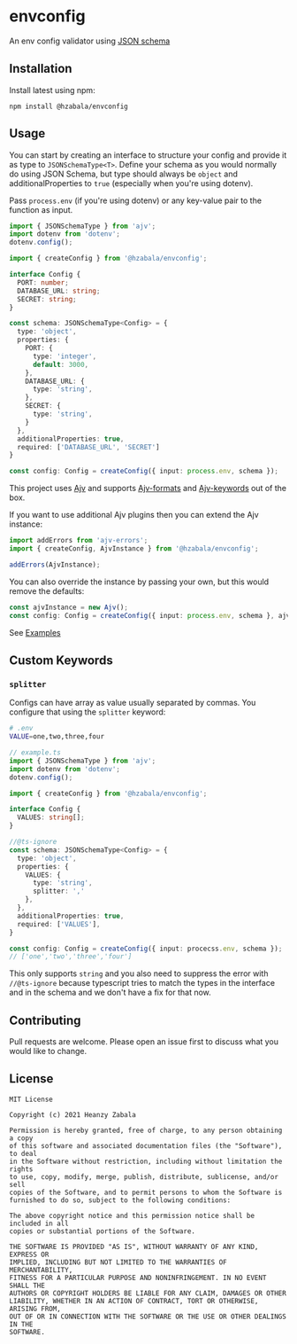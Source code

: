 # envconfig

An env config validator using [JSON schema](https://json-schema.org/)

## Installation

Install latest using npm:
```npm
npm install @hzabala/envconfig
```

## Usage

You can start by creating an interface to structure your config and provide it as type to `JSONSchemaType<T>`. 
Define your schema as you would normally do using JSON Schema, but type should always be `object` and additionalProperties to `true` (especially when you're using dotenv).

Pass `process.env` (if you're using dotenv) or any key-value pair to the function as input.

```typescript
import { JSONSchemaType } from 'ajv';
import dotenv from 'dotenv';
dotenv.config();

import { createConfig } from '@hzabala/envconfig';

interface Config {
  PORT: number;
  DATABASE_URL: string;
  SECRET: string;
}

const schema: JSONSchemaType<Config> = {
  type: 'object',
  properties: {
    PORT: {
      type: 'integer',
      default: 3000,
    },
    DATABASE_URL: {
      type: 'string',
    },
    SECRET: {
      type: 'string',
    }
  },
  additionalProperties: true,
  required: ['DATABASE_URL', 'SECRET']
}

const config: Config = createConfig({ input: process.env, schema });
```

This project uses [Ajv](https://github.com/ajv-validator/ajv)
and supports [Ajv-formats](https://github.com/ajv-validator/ajv-formats) and [Ajv-keywords](https://github.com/ajv-validator/ajv-keywords) out of the box.

If you want to use additional Ajv plugins then you can extend the Ajv instance:
```typescript
import addErrors from 'ajv-errors';
import { createConfig, AjvInstance } from '@hzabala/envconfig';

addErrors(AjvInstance);
```
You can also override the instance by passing your own, but this would remove the defaults:
```typescript
const ajvInstance = new Ajv();
const config: Config = createConfig({ input: process.env, schema }, ajvInstance});
```

See [Examples](https://github.com/heanzyzabala/envconfig/blob/master/src/example.ts)

## Custom Keywords
### `splitter`
Configs can have array as value usually separated by commas. You configure that using the `splitter` keyword:

```bash
# .env
VALUE=one,two,three,four
```
```typescript
// example.ts
import { JSONSchemaType } from 'ajv';
import dotenv from 'dotenv';
dotenv.config();

import { createConfig } from '@hzabala/envconfig';

interface Config {
  VALUES: string[];
}

//@ts-ignore
const schema: JSONSchemaType<Config> = {
  type: 'object',
  properties: {
    VALUES: {
      type: 'string',
      splitter: ','
    },
  },
  additionalProperties: true,
  required: ['VALUES'],
}

const config: Config = createConfig({ input: procecss.env, schema });
// ['one','two','three','four']
```
This only supports `string` and you also need to suppress the error with `//@ts-ignore` because typescript tries to match the types in the interface and in the schema and we don't have a fix for that now.

## Contributing
Pull requests are welcome. Please open an issue first to discuss what you would like to change.

## License
```
MIT License

Copyright (c) 2021 Heanzy Zabala

Permission is hereby granted, free of charge, to any person obtaining a copy
of this software and associated documentation files (the "Software"), to deal
in the Software without restriction, including without limitation the rights
to use, copy, modify, merge, publish, distribute, sublicense, and/or sell
copies of the Software, and to permit persons to whom the Software is
furnished to do so, subject to the following conditions:

The above copyright notice and this permission notice shall be included in all
copies or substantial portions of the Software.

THE SOFTWARE IS PROVIDED "AS IS", WITHOUT WARRANTY OF ANY KIND, EXPRESS OR
IMPLIED, INCLUDING BUT NOT LIMITED TO THE WARRANTIES OF MERCHANTABILITY,
FITNESS FOR A PARTICULAR PURPOSE AND NONINFRINGEMENT. IN NO EVENT SHALL THE
AUTHORS OR COPYRIGHT HOLDERS BE LIABLE FOR ANY CLAIM, DAMAGES OR OTHER
LIABILITY, WHETHER IN AN ACTION OF CONTRACT, TORT OR OTHERWISE, ARISING FROM,
OUT OF OR IN CONNECTION WITH THE SOFTWARE OR THE USE OR OTHER DEALINGS IN THE
SOFTWARE.
```
